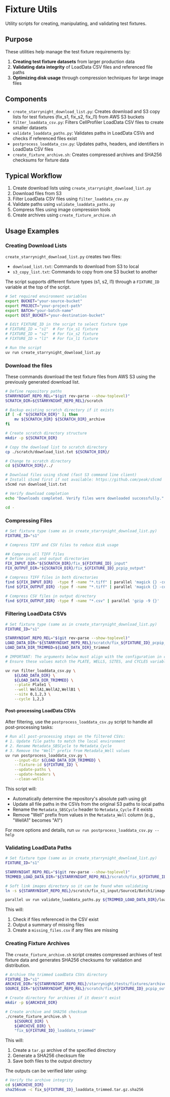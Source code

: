 # Fixture Utils

Utility scripts for creating, manipulating, and validating test fixtures.

## Purpose

These utilities help manage the test fixture requirements by:

1. **Creating test fixture datasets** from larger production data
2. **Validating data integrity** of LoadData CSV files and referenced file paths
3. **Optimizing disk usage** through compression techniques for large image files

## Components

- `create_starrynight_download_list.py`: Creates download and S3 copy lists for test fixtures (fix_s1, fix_s2, fix_l1) from AWS S3 buckets
- `filter_loaddata_csv.py`: Filters CellProfiler LoadData CSV files to create smaller datasets
- `validate_loaddata_paths.py`: Validates paths in LoadData CSVs and checks if referenced files exist
- `postprocess_loaddata_csv.py`: Updates paths, headers, and identifiers in LoadData CSV files
- `create_fixture_archive.sh`: Creates compressed archives and SHA256 checksums for fixture data

## Typical Workflow

1. Create download lists using `create_starrynight_download_list.py`
2. Download files from S3
3. Filter LoadData CSV files using `filter_loaddata_csv.py`
4. Validate paths using `validate_loaddata_paths.py`
5. Compress files using image compression tools
6. Create archives using `create_fixture_archive.sh`

## Usage Examples

### Creating Download Lists

`create_starrynight_download_list.py` creates two files:

- `download_list.txt`: Commands to download from S3 to local
- `s3_copy_list.txt`: Commands to copy from one S3 bucket to another

The script supports different fixture types (s1, s2, l1) through a `FIXTURE_ID` variable at the top of the script.

```sh
# Set required environment variables
export BUCKET="your-source-bucket"
export PROJECT="your-project-path"
export BATCH="your-batch-name"
export DEST_BUCKET="your-destination-bucket"

# Edit FIXTURE_ID in the script to select fixture type
# FIXTURE_ID = "s1"  # For fix_s1 fixture
# FIXTURE_ID = "s2"  # For fix_s2 fixture
# FIXTURE_ID = "l1"  # For fix_l1 fixture

# Run the script
uv run create_starrynight_download_list.py
```

### Download the files

These commands download the test fixture files from AWS S3 using the previously generated download list.

```sh
# Define repository paths
STARRYNIGHT_REPO_REL="$(git rev-parse --show-toplevel)"
SCRATCH_DIR=${STARRYNIGHT_REPO_REL}/scratch

# Backup existing scratch directory if it exists
if [ -d "${SCRATCH_DIR}" ]; then
    mv ${SCRATCH_DIR} ${SCRATCH_DIR}_archive
fi

# Create scratch directory structure
mkdir -p ${SCRATCH_DIR}

# Copy the download list to scratch directory
cp ./scratch/download_list.txt ${SCRATCH_DIR}/

# Change to scratch directory
cd ${SCRATCH_DIR}/../

# Download files using s5cmd (fast S3 command line client)
# Install s5cmd first if not available: https://github.com/peak/s5cmd
s5cmd run download_list.txt

# Verify download completion
echo "Downloads completed. Verify files were downloaded successfully."

cd -
```

### Compressing Files

```sh
# Set fixture type (same as in create_starrynight_download_list.py)
FIXTURE_ID="s1"

# Compress TIFF and CSV files to reduce disk usage

## Compress all TIFF files
# Define input and output directories
FIX_INPUT_DIR="${SCRATCH_DIR}/fix_${FIXTURE_ID}_input"
FIX_OUTPUT_DIR="${SCRATCH_DIR}/fix_${FIXTURE_ID}_pcpip_output"

# Compress TIFF files in both directories
find ${FIX_INPUT_DIR}  -type f -name "*.tiff" | parallel 'magick {} -compress jpeg -quality 80 {}'
find ${FIX_OUTPUT_DIR} -type f -name "*.tiff" | parallel 'magick {} -compress jpeg -quality 80 {}'

# Compress CSV files in output directory
find ${FIX_OUTPUT_DIR} -type f -name "*.csv" | parallel 'gzip -9 {}'
```

### Filtering LoadData CSVs

```sh
# Set fixture type (same as in create_starrynight_download_list.py)
FIXTURE_ID="s1"

STARRYNIGHT_REPO_REL="$(git rev-parse --show-toplevel)"
LOAD_DATA_DIR="${STARRYNIGHT_REPO_REL}/scratch/fix_${FIXTURE_ID}_pcpip_output/Source1/workspace/load_data_csv/Batch1/Plate1"
LOAD_DATA_DIR_TRIMMED=${LOAD_DATA_DIR}_trimmed

# IMPORTANT: The arguments below must align with the configuration in create_starrynight_download_list.py
# Ensure these values match the PLATE, WELLS, SITES, and CYCLES variables in that script

uv run filter_loaddata_csv.py \
    ${LOAD_DATA_DIR} \
    ${LOAD_DATA_DIR_TRIMMED} \
    --plate Plate1 \
    --well WellA1,WellA2,WellB1 \
    --site 0,1,2,3 \
    --cycle 1,2,3
```

#### Post-processing LoadData CSVs

After filtering, use the `postprocess_loaddata_csv.py` script to handle all post-processing tasks:

```sh
# Run all post-processing steps on the filtered CSVs:
# 1. Update file paths to match the local environment
# 2. Rename Metadata_SBSCycle to Metadata_Cycle
# 3. Remove the "Well" prefix from Metadata_Well values
uv run postprocess_loaddata_csv.py \
    --input-dir ${LOAD_DATA_DIR_TRIMMED} \
    --fixture-id ${FIXTURE_ID} \
    --update-paths \
    --update-headers \
    --clean-wells
```

This script will:
- Automatically determine the repository's absolute path using git
- Update all file paths in the CSVs from the original S3 paths to local paths
- Rename the `Metadata_SBSCycle` header to `Metadata_Cycle` if it exists
- Remove "Well" prefix from values in the `Metadata_Well` column (e.g., "WellA1" becomes "A1")

For more options and details, run `uv run postprocess_loaddata_csv.py --help`

### Validating LoadData Paths

```sh
# Set fixture type (same as in create_starrynight_download_list.py)
FIXTURE_ID="s1"

STARRYNIGHT_REPO_REL="$(git rev-parse --show-toplevel)"
TRIMMED_LOAD_DATA_DIR="${STARRYNIGHT_REPO_REL}/scratch/fix_${FIXTURE_ID}_pcpip_output/Source1/workspace/load_data_csv/Batch1/Plate1_trimmed"

# Soft link images directory so it can be found when validating
ln -s ${STARRYNIGHT_REPO_REL}/scratch/fix_s1_input/Source1/Batch1/images ${STARRYNIGHT_REPO_REL}/scratch/fix_s1_pcpip_output/Source1/Batch1/

parallel uv run validate_loaddata_paths.py ${TRIMMED_LOAD_DATA_DIR}/load_data_pipeline{}.csv ::: 1 2 3 5 6 7 9
```

This will:

1. Check if files referenced in the CSV exist
2. Output a summary of missing files
3. Create a `missing_files.csv` if any files are missing

### Creating Fixture Archives

The `create_fixture_archive.sh` script creates compressed archives of test fixture data and generates SHA256 checksums for validation and distribution.

```sh
# Archive the trimmed LoadData CSVs directory
FIXTURE_ID="s1"
ARCHIVE_DIR="${STARRYNIGHT_REPO_REL}/starrynight/tests/fixtures/archives"
SOURCE_DIR="${STARRYNIGHT_REPO_REL}/scratch/fix_${FIXTURE_ID}_pcpip_output/Source1/workspace/load_data_csv/Batch1/Plate1_trimmed"

# Create directory for archives if it doesn't exist
mkdir -p ${ARCHIVE_DIR}

# Create archive and SHA256 checksum
./create_fixture_archive.sh \
    ${SOURCE_DIR} \
    ${ARCHIVE_DIR} \
    "fix_${FIXTURE_ID}_loaddata_trimmed"
```

This will:

1. Create a `tar.gz` archive of the specified directory
2. Generate a SHA256 checksum file
3. Save both files to the output directory

The outputs can be verified later using:

```sh
# Verify the archive integrity
cd ${ARCHIVE_DIR}
sha256sum -c fix_${FIXTURE_ID}_loaddata_trimmed.tar.gz.sha256
```
